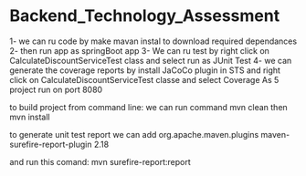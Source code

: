 # Backend_Technology_Assessment

1- we can ru code by make mavan instal to download required dependances 
2- then run app as springBoot app
3- We can ru test by right click on CalculateDiscountServiceTest class and select run as JUnit Test
4- we can generate the coverage reports by install JaCoCo plugin in STS and right click on CalculateDiscountServiceTest classe and select Coverage As
5 project run on port 8080

to build project from command line: we can run command 
mvn clean then
mvn install


to generate unit test report we can add 
<plugin>
				<groupId>org.apache.maven.plugins</groupId>
				<artifactId>maven-surefire-report-plugin</artifactId>
				<version>2.18</version>
			</plugin>

   and run this comand:
   mvn surefire-report:report
